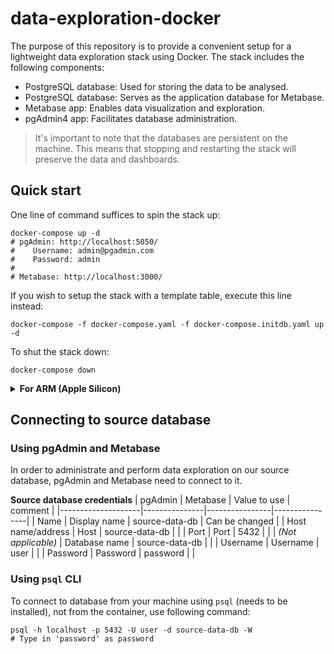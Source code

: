 # data-exploration-docker

The purpose of this repository is to provide a convenient setup for a lightweight data exploration stack using Docker. The stack includes the following components:

- PostgreSQL database: Used for storing the data to be analysed.
- PostgreSQL database: Serves as the application database for Metabase.
- Metabase app: Enables data visualization and exploration.
- pgAdmin4 app: Facilitates database administration.

> It's important to note that the databases are persistent on the machine. This means that stopping and restarting the stack will preserve the data and dashboards.

## Quick start

One line of command suffices to spin the stack up:
```shell
docker-compose up -d
# pgAdmin: http://localhost:5050/
#    Username: admin@pgadmin.com
#    Password: admin
#
# Metabase: http://localhost:3000/
```

If you wish to setup the stack with a template table, execute this line instead:
```shell
docker-compose -f docker-compose.yaml -f docker-compose.initdb.yaml up -d
```

To shut the stack down:
```shell
docker-compose down
```

<details>
<summary><b>For ARM (Apple Silicon)</b></summary>

Metabase currently does not offer an official ARM docker image, hence to run this stack on your Apple Silicon you have the choice between:

**Through locally built Metabase ARM image** (preferred)

1. Build custom Apple silicon-compatible Metabase app image locally.
   ```shell
   make build-metabase-arm-image
   ```

2. Duplicate `.env.example` file to a `.env` file.

3. Append suffix `-arm` to **METABASE_VERSION_TAG** (e.g., *v0.46.3* becomes *v0.46.3-arm*).

4. Follow [Quick start](#quick-start).

**Through x86/amd64 emulation with Docker**

1. Turn on x86/amd64 emulation with Docker ([instructions](https://levelup.gitconnected.com/docker-on-apple-silicon-mac-how-to-run-x86-containers-with-rosetta-2-4a679913a0d5#:~:text=How%20to%20enable%20Rosetta%202,and%20install%20any%20available%20updates.)), this significantly affects performance.

2. Follow [Quick start](#quick-start).

</details>

## Connecting to source database

### Using pgAdmin and Metabase

In order to administrate and perform data exploration on our source database, pgAdmin and Metabase need to connect to it.

**Source database credentials**
| pgAdmin            | Metabase      | Value to use   | comment        |
|--------------------|---------------|----------------|----------------|
| Name               | Display name  | source-data-db | Can be changed |
| Host name/address  | Host          | source-data-db |                |
| Port               | Port          | 5432           |                |
| *(Not applicable)* | Database name | source-data-db |                |
| Username           | Username      | user           |                |
| Password           | Password      | password       |                |

### Using `psql` CLI

To connect to database from your machine using `psql` (needs to be installed), not from the container, use following command:
```shell
psql -h localhost -p 5432 -U user -d source-data-db -W
# Type in 'password' as password
```
